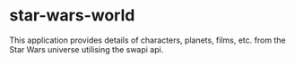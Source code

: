 # star-wars-world
This application provides details of characters, planets, films, etc. from the Star Wars universe utilising the swapi api.
